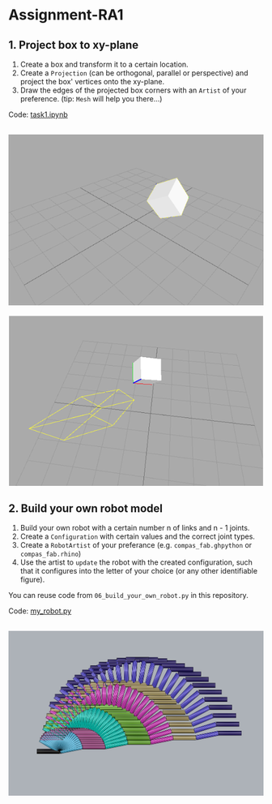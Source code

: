 # Assignment-RA1

## 1. Project box to xy-plane

1. Create a box and transform it to a certain location.
1. Create a `Projection` (can be orthogonal, parallel or perspective) and project the box' vertices onto the xy-plane.
1. Draw the edges of the projected box corners with an `Artist` of your preference. (tip: `Mesh` will help you there...)

Code: [task1.ipynb](task1.ipynb)

<div align="center"><br><img src="./img/task1_perspective.png" width="600" /></div>
<div align="center"><br><img src="./img/task1_lines.png" width="600" /></div>

## 2. Build your own robot model

1. Build your own robot with a certain number n of links and n - 1 joints. 
1. Create a `Configuration` with certain values and the correct joint types.
1. Create a `RobotArtist` of your preferance (e.g. `compas_fab.ghpython` or `compas_fab.rhino`)
1. Use the artist to `update` the robot with the created configuration, such that it configures into the letter of your choice (or any other identifiable figure).

You can reuse code from `06_build_your_own_robot.py` in this repository.


Code: [my_robot.py](my_robot.py)

<div align="center"><br><img src="./img/myrobot.jpg" width="600" /></div>
